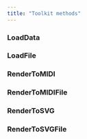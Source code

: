 ```yaml
---
title: "Toolkit methods"
---
```


### LoadData

### LoadFile

### RenderToMIDI

### RenderToMIDIFile

### RenderToSVG

### RenderToSVGFile

